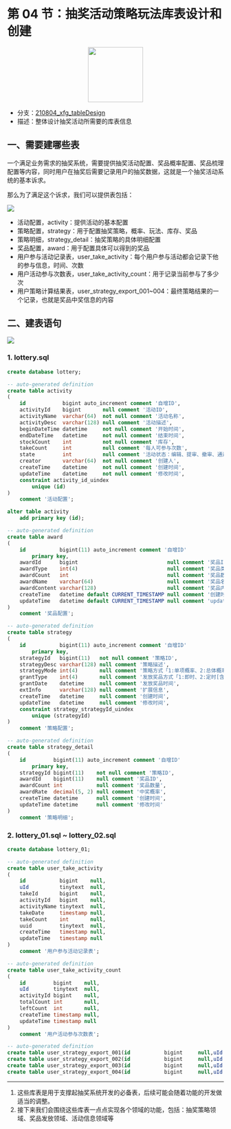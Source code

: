 # 第 04 节：抽奖活动策略玩法库表设计和创建

<div align="center">
    <img src="https://codechina.csdn.net/KnowledgePlanet/Lottery/-/raw/master/doc/assets/img/4-00.png" width="128">
</div>

- 分支：[210804_xfg_tableDesign](https://codechina.csdn.net/KnowledgePlanet/Lottery/-/tree/210804_xfg_tableDesign)
- 描述：整体设计抽奖活动所需要的库表信息

## 一、需要建哪些表

一个满足业务需求的抽奖系统，需要提供抽奖活动配置、奖品概率配置、奖品梳理配置等内容，同时用户在抽奖后需要记录用户的抽奖数据，这就是一个抽奖活动系统的基本诉求。

那么为了满足这个诉求，我们可以提供表包括：

![](https://codechina.csdn.net/KnowledgePlanet/Lottery/-/raw/master/doc/assets/img/4-01.png)

- 活动配置，activity：提供活动的基本配置
- 策略配置，strategy：用于配置抽奖策略，概率、玩法、库存、奖品
- 策略明细，strategy_detail：抽奖策略的具体明细配置
- 奖品配置，award：用于配置具体可以得到的奖品
- 用户参与活动记录表，user_take_activity：每个用户参与活动都会记录下他的参与信息，时间、次数
- 用户活动参与次数表，user_take_activity_count：用于记录当前参与了多少次
- 用户策略计算结果表，user_strategy_export_001~004：最终策略结果的一个记录，也就是奖品中奖信息的内容

## 二、建表语句

![](https://codechina.csdn.net/KnowledgePlanet/Lottery/-/raw/master/doc/assets/img/4-02.png)

### 1. lottery.sql

```sql
create database lottery;

-- auto-generated definition
create table activity
(
    id            bigint auto_increment comment '自增ID',
    activityId    bigint       null comment '活动ID',
    activityName  varchar(64)  not null comment '活动名称',
    activityDesc  varchar(128) null comment '活动描述',
    beginDateTime datetime     not null comment '开始时间',
    endDateTime   datetime     not null comment '结束时间',
    stockCount    int          not null comment '库存',
    takeCount     int          null comment '每人可参与次数',
    state         int          null comment '活动状态：编辑、提审、撤审、通过、运行、拒绝、关闭、开启',
    creator       varchar(64)  not null comment '创建人',
    createTime    datetime     not null comment '创建时间',
    updateTime    datetime     not null comment '修改时间',
    constraint activity_id_uindex
        unique (id)
)
    comment '活动配置';

alter table activity
    add primary key (id);

-- auto-generated definition
create table award
(
    id           bigint(11) auto_increment comment '自增ID'
        primary key,
    awardId      bigint                             null comment '奖品ID',
    awardType    int(4)                             null comment '奖品类型（文字描述、兑换码、优惠券、实物奖品暂无）',
    awardCount   int                                null comment '奖品数量',
    awardName    varchar(64)                        null comment '奖品名称',
    awardContent varchar(128)                       null comment '奖品内容「文字描述、Key、码」',
    createTime   datetime default CURRENT_TIMESTAMP null comment '创建时间',
    updateTime   datetime default CURRENT_TIMESTAMP null comment 'updateTime'
)
    comment '奖品配置';

-- auto-generated definition
create table strategy
(
    id           bigint(11) auto_increment comment '自增ID'
        primary key,
    strategyId   bigint(11)   not null comment '策略ID',
    strategyDesc varchar(128) null comment '策略描述',
    strategyMode int(4)       null comment '策略方式「1:单项概率、2:总体概率」',
    grantType    int(4)       null comment '发放奖品方式「1:即时、2:定时[含活动结束]、3:人工」',
    grantDate    datetime     null comment '发放奖品时间',
    extInfo      varchar(128) null comment '扩展信息',
    createTime   datetime     null comment '创建时间',
    updateTime   datetime     null comment '修改时间',
    constraint strategy_strategyId_uindex
        unique (strategyId)
)
    comment '策略配置';

-- auto-generated definition
create table strategy_detail
(
    id         bigint(11) auto_increment comment '自增ID'
        primary key,
    strategyId bigint(11)    not null comment '策略ID',
    awardId    bigint(11)    null comment '奖品ID',
    awardCount int           null comment '奖品数量',
    awardRate  decimal(5, 2) null comment '中奖概率',
    createTime datetime      null comment '创建时间',
    updateTime datetime      null comment '修改时间'
)
    comment '策略明细';

```

### 2. lottery_01.sql ~ lottery_02.sql

```sql
create database lottery_01;

-- auto-generated definition
create table user_take_activity
(
    id           bigint    null,
    uId          tinytext  null,
    takeId       bigint    null,
    activityId   bigint    null,
    activityName tinytext  null,
    takeDate     timestamp null,
    takeCount    int       null,
    uuid         tinytext  null,
    createTime   timestamp null,
    updateTime   timestamp null
)
    comment '用户参与活动记录表';

-- auto-generated definition
create table user_take_activity_count
(
    id         bigint    null,
    uId        tinytext  null,
    activityId bigint    null,
    totalCount int       null,
    leftCount  int       null,
    createTime timestamp null,
    updateTime timestamp null
)
    comment '用户活动参与次数表';

-- auto-generated definition
create table user_strategy_export_001(id           bigint     null,uId          mediumtext null,activityId   bigint     null,orderId      bigint     null,strategyId   bigint     null,strategyType int        null,grantType    int        null,grantDate    timestamp  null,grantState   int        null,awardId      bigint     null,awardType    int        null,awardName    mediumtext null,awardContent mediumtext null,uuid         mediumtext null,createTime   timestamp  null,updateTime   timestamp  null) comment '用户策略计算结果表';
create table user_strategy_export_002(id           bigint     null,uId          mediumtext null,activityId   bigint     null,orderId      bigint     null,strategyId   bigint     null,strategyType int        null,grantType    int        null,grantDate    timestamp  null,grantState   int        null,awardId      bigint     null,awardType    int        null,awardName    mediumtext null,awardContent mediumtext null,uuid         mediumtext null,createTime   timestamp  null,updateTime   timestamp  null) comment '用户策略计算结果表';
create table user_strategy_export_003(id           bigint     null,uId          mediumtext null,activityId   bigint     null,orderId      bigint     null,strategyId   bigint     null,strategyType int        null,grantType    int        null,grantDate    timestamp  null,grantState   int        null,awardId      bigint     null,awardType    int        null,awardName    mediumtext null,awardContent mediumtext null,uuid         mediumtext null,createTime   timestamp  null,updateTime   timestamp  null) comment '用户策略计算结果表';
create table user_strategy_export_004(id           bigint     null,uId          mediumtext null,activityId   bigint     null,orderId      bigint     null,strategyId   bigint     null,strategyType int        null,grantType    int        null,grantDate    timestamp  null,grantState   int        null,awardId      bigint     null,awardType    int        null,awardName    mediumtext null,awardContent mediumtext null,uuid         mediumtext null,createTime   timestamp  null,updateTime   timestamp  null) comment '用户策略计算结果表';


```

---

1. 这些库表是用于支撑起抽奖系统开发的必备表，后续可能会随着功能的开发做适当的调整。
2. 接下来我们会围绕这些库表一点点实现各个领域的功能，包括：抽奖策略领域、奖品发放领域、活动信息领域等